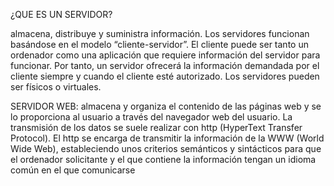  ¿QUE ES UN SERVIDOR?
 
almacena, distribuye y suministra información. Los servidores funcionan basándose en el modelo “cliente-servidor”. 
El cliente puede ser tanto un ordenador como una aplicación que requiere información del servidor para funcionar. Por tanto, un servidor ofrecerá la información demandada 
por el cliente siempre y cuando el cliente esté autorizado. Los servidores pueden ser físicos o virtuales.


SERVIDOR WEB: almacena y organiza el contenido de las páginas web y se lo proporciona al usuario a través del navegador web del usuario.
La transmisión de los datos se suele realizar con http (HyperText Transfer Protocol). El http se encarga de transmitir la información de la WWW (World Wide Web),
estableciendo unos criterios semánticos y sintácticos para que el ordenador solicitante y el que contiene la información tengan un idioma común en el que comunicarse




